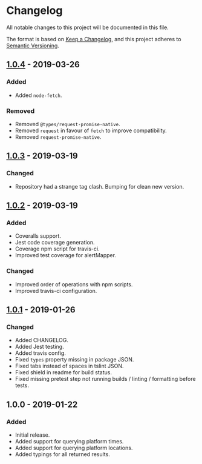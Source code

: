 # Changelog

All notable changes to this project will be documented in this file.

The format is based on [Keep a Changelog](https://keepachangelog.com/en/1.0.0/),
and this project adheres to [Semantic Versioning](https://semver.org/spec/v2.0.0.html).

## [1.0.4] - 2019-03-26

### Added

- Added `node-fetch`.

### Removed

- Removed `@types/request-promise-native`.
- Removed `request` in favour of `fetch` to improve compatibility.
- Removed `request-promise-native`.

## [1.0.3] - 2019-03-19

### Changed

- Repository had a strange tag clash. Bumping for clean new version.

## [1.0.2] - 2019-03-19

### Added

- Coveralls support.
- Jest code coverage generation.
- Coverage npm script for travis-ci.
- Improved test coverage for alertMapper.

### Changed

- Improved order of operations with npm scripts.
- Improved travis-ci configuration.

## [1.0.1] - 2019-01-26

### Changed

- Added CHANGELOG.
- Added Jest testing.
- Added travis config.
- Fixed `types` property missing in package JSON.
- Fixed tabs instead of spaces in tslint JSON.
- Fixed shield in readme for build status.
- Fixed missing pretest step not running builds / linting / formatting before tests.

## 1.0.0 - 2019-01-22

### Added

- Initial release.
- Added support for querying platform times.
- Added support for querying platform locations.
- Added typings for all returned results.

[unreleased]: https://github.com/Codex-/metro-info/compare/v1.0.4...HEAD
[1.0.4]: https://github.com/Codex-/metro-info/compare/v1.0.3...v1.0.4
[1.0.3]: https://github.com/Codex-/metro-info/compare/v1.0.2...v1.0.3
[1.0.2]: https://github.com/Codex-/metro-info/compare/v1.0.1...v1.0.2
[1.0.1]: https://github.com/Codex-/metro-info/compare/v1.0.0...v1.0.1
